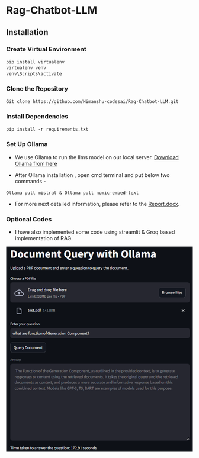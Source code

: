 # Rag-Chatbot-LLM

## Installation

### Create Virtual Environment
```
pip install virtualenv
virtualenv venv
venv\Scripts\activate
```
### Clone the Repository
```
Git clone https://github.com/Himanshu-codesai/Rag-Chatbot-LLM.git
```
### Install Dependencies
```
pip install -r requirements.txt
```
### Set Up Ollama
- We use Ollama to run the llms model on our local server.
[Download Ollama from here](https://ollama.com/download)

- After Ollama installation , open cmd terminal and put below two commands - 
```
Ollama pull mistral & Ollama pull nomic-embed-text
```
- For more next detailed information, please refer to the [Report.docx](Report.docx).

### Optional Codes
- I have also implemented some code using streamlit & Groq based implementation of RAG.

![Sample](Result_images/Result-of-Streamlit-rag.png)

